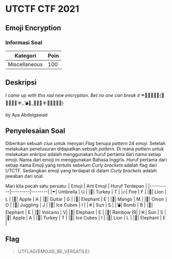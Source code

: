 # UTCTF CTF 2021
## Emoji Encryption
### Informasi Soal

| Kategori | Poin |
|----------|------|
| Miscellaneous | 100 |

## Deskripsi

*I came up with this rad new encryption. Bet no one can break it*
☂️🦃🔥🦁🍎🎸{🐘🥭🧅🤹🧊☀️_💣🐘_🌋🐘🌈☀️🍎🦃🧊🦁🐘}

by Aya Abdelgawad

## Penyelesaian Soal
Diberikan sebuah *clue* untuk menyari *Flag* berupa *pattern* 24 *emoji*.
Setelah melakukan penelusuran didapatkan sebuah *pattern*. Di mana *pattern* untuk melakukan enkripsi adalah menggunakan huruf pertama dari nama setiap emoji.
Nama dari emoji ini menggunakan Bahasa Inggris. Huruf pertama dari setiap nama Emoji yang tertulis sebelum *Curly brackets* adalah flag dari UTCTF. 
Sedangkan emoji yang terdapat di dalam *Curly brackets* adalah jawaban dari soal.

Mari kita pecah satu persatu:
| Emoji | Arti Emoji | Huruf Terdepan |
|----------|---------|--------|
|☂️| Umbrella | U |
|🦃| Turkey | T |
|🔥| Fire | F |
|🦁| Lion | L |
|🍎| Apple | A |
|🎸| Guitar | G |
|🐘| Elephant | E |
|🥭| Mango | M |
|🧅| Onion | O |
|🤹| Juggling | J |
|🧊| Ice Cubes | I |
|☀️| Sun | S |
|💣| Bomb | B |
|🐘| Elephant | E |
|🌋| Volcano | V|
|🐘| Elephant | E |
|🌈| Rainbow |R|
|☀️| Sun | S |
|🍎| Apple | A |
|🦃| Turkey | T |
|🧊| Ice Cubes | I |
|🦁| Lion | L |
|🐘| Elephant | E |

## Flag

> UTFLAG{EMOJIS_BE_VERSATILE}

